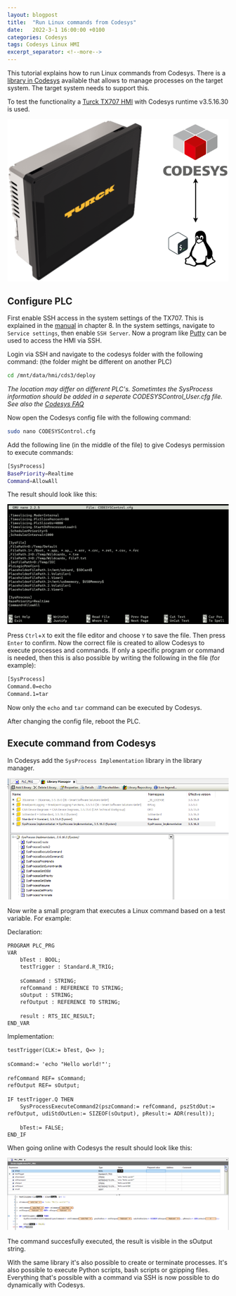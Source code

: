 ```yaml
---
layout: blogpost
title:  "Run Linux commands from Codesys"
date:   2022-3-1 16:00:00 +0100
categories: Codesys
tags: Codesys Linux HMI
excerpt_separator: <!--more-->
---
```

This tutorial explains how to run Linux commands from Codesys. There is a [library in Codesys](https://help.codesys.com/webapp/idx-SysProcess%20Implementation-lib;product=SysProcess%20Implementation;version=3.5.16.0) available that allows to manage processes on the target system. The target system needs to support this.

To test the functionality a [Turck TX707 HMI](https://www.turck.de/en/product/00000044000118d80003003a) with Codesys runtime v3.5.16.30 is used. 

[![CodesysLinux](/assets/img/CodesysLinux.png)](/assets/img/CodesysLinux.png)

<!--more-->

## Configure PLC
First enable SSH access in the system settings of the TX707. This is explained in the [manual](https://www.turck.de/attachment/100002669.pdf) in chapter 8. In the system settings, navigate to `Service settings`, then enable `SSH Server`. Now a program like [Putty](https://www.putty.org/) can be used to access the HMI via SSH.

Login via SSH and navigate to the codesys folder with the following command: (the folder might be different on another PLC)

``` bash
cd /mnt/data/hmi/cds3/deploy
```

_The location may differ on different PLC's. Sometimtes the SysProcess information should be added in a seperate CODESYSControl_User.cfg file. See also the [Codesys FAQ](https://faq.codesys.com/display/CDSFAQ/Location+of+the+configuration+file)_

Now open the Codesys config file with the following command:

``` bash
sudo nano CODESYSControl.cfg
```

Add the following line (in the middle of the file) to give Codesys permission to execute commands:
``` bash
[SysProcess]
BasePriority=Realtime
Command=AllowAll
```

The result should look like this:

[![CodesysSysProcessNano](/assets/img/CodesysSysProcessNano.png)](/assets/img/CodesysSysProcessNano.png)

Press `Ctrl`+`X` to exit the file editor and choose `Y` to save the file. Then press `Enter` to confirm. Now the correct file is created to allow Codesys to execute processes and commands. If only a specific program or command is needed, then this is also possible by writing the following in the file (for example):

``` bash
[SysProcess]
Command.0=echo
Command.1=tar
```

Now only the `echo` and `tar` command can be executed by Codesys.

After changing the config file, reboot the PLC.

## Execute command from Codesys
In Codesys add the `SysProcess Implementation` library in the library manager.

[![CodesysSysProcessLibrary](/assets/img/CodesysSysProcessLibrary.png)](/assets/img/CodesysSysProcessLibrary.png)

Now write a small program that executes a Linux command based on a test variable. For example:

Declaration:
```
PROGRAM PLC_PRG
VAR
	bTest : BOOL;
	testTrigger : Standard.R_TRIG;
	
	sCommand : STRING;
	refCommand : REFERENCE TO STRING;
	sOutput : STRING;
	refOutput : REFERENCE TO STRING;
	
	result : RTS_IEC_RESULT;
END_VAR
```

Implementation:
```
testTrigger(CLK:= bTest, Q=> );

sCommand:= 'echo "Hello world!"';

refCommand REF= sCommand;
refOutput REF= sOutput;

IF testTrigger.Q THEN
	SysProcessExecuteCommand2(pszCommand:= refCommand, pszStdOut:= refOutput, udiStdOutLen:= SIZEOF(sOutput), pResult:= ADR(result));
	
	bTest:= FALSE;
END_IF
```

When going online with Codesys the result should look like this:

[![CodesysEchoHelloWorld](/assets/img/CodesysEchoHelloWorld.png)](/assets/img/CodesysEchoHelloWorld.png)

The command succesfully executed, the result is visible in the sOutput string.

With the same library it's also possible to create or terminate processes. It's also possible to execute Python scripts, bash scripts or gzipping files. Everything that's possible with a command via SSH is now possible to do dynamically with Codesys.